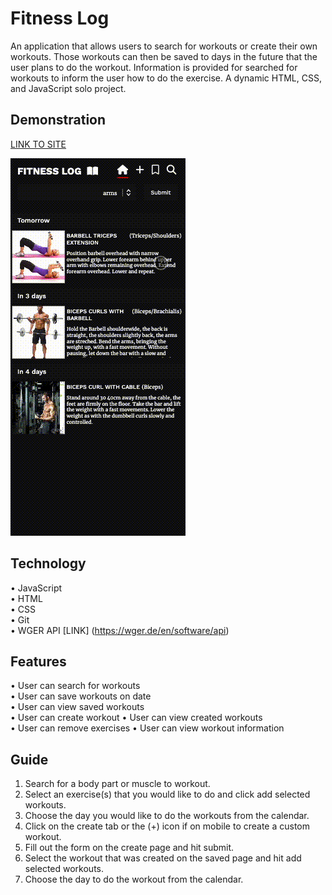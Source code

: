 # Fitness Log

An application that allows users to search for workouts or create their own workouts. Those workouts can then be saved to days in the future that the user plans to do the workout. Information is provided for searched for workouts to inform the user how to do the exercise. A dynamic HTML, CSS, and JavaScript solo project.

## Demonstration

[LINK TO SITE](https://jacobhusband.github.io/fitness-log/)   

![](https://github.com/jacobhusband/fitness-log/blob/main/Demonstration.gif)  

## Technology

• JavaScript    
• HTML    
• CSS     
• Git     
• WGER API [LINK] (https://wger.de/en/software/api) 

## Features

• User can search for workouts  
• User can save workouts on date  
• User can view saved workouts  
• User can create workout 
• User can view created workouts  
• User can remove exercises 
• User can view workout information 

## Guide

1. Search for a body part or muscle to workout. 
2. Select an exercise(s) that you would like to do and click add selected workouts. 
3. Choose the day you would like to do the workouts from the calendar.  
4. Click on the create tab or the (+) icon if on mobile to create a custom workout. 
5. Fill out the form on the create page and hit submit. 
6. Select the workout that was created on the saved page and hit add selected workouts. 
7. Choose the day to do the workout from the calendar.  
